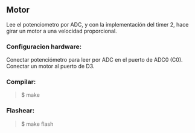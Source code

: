 ## Motor 
Lee el potenciometro por ADC, y con la implementación del timer 2, hace girar un motor a una velocidad proporcional.

### Configuracion hardware:
Conectar potenciómetro para leer por ADC en el puerto de ADC0 (C0).
Conectar un motor al puerto de D3.

### Compilar:
> $ make

### Flashear: 
> $ make flash